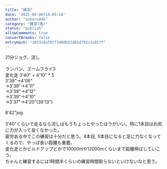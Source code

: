 ```yaml
---
title: "練習"
date: '2021-04-06T19:05:16'
author: "subaru44k"
category: "練習(強)"
status: "publish"
allowComments: true
convertBreaks: false
entryHash: "103328af8773400b22d81d792c2a91ff"
---
```

21分ジョグ、流し<br>
<br>
ランパン、ズームフライ3<br>
変化走 3'40" + 4'10" * 5<br>
3'38"→4'06"<br>
→3'39"→4'11"<br>
→3'39"→4'12"<br>
→3'39"→4'10"<br>
→3'37"→4'20"(39'13")<br>
<br>
8'42"jog<br>
<br>
3'40"くらいで走るなら流しはもうちょっとやったほうがいい。特に1本目はお尻に力が入って良くなかった。<br>
疲労ある中でこの練習は十分だと思う。4本目, 5本目になると足に力なくなってくるので、やっぱ長い距離も重要。<br>
変化走とかビルドアップとかで10000mや12000mくらいまで距離伸ばしていこう。<br>
ちゃんと練習するには1時間半くらいの練習時間取らないといけないなと思う。
